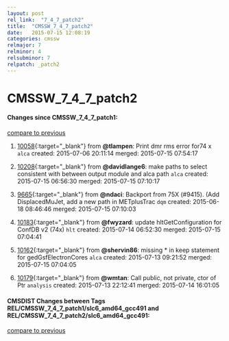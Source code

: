 ```yaml
---
layout: post
rel_link:  "7_4_7_patch2"
title:  "CMSSW_7_4_7_patch2"
date:   2015-07-15 12:08:19
categories: cmssw
relmajor: 7
relminor: 4
relsubminor: 7
relpatch: _patch2
---
```


# CMSSW_7_4_7_patch2
#### Changes since CMSSW_7_4_7_patch1:

[compare to previous](https://github.com/cms-sw/cmssw/compare/CMSSW_7_4_7_patch1...CMSSW_7_4_7_patch2)



1. [10058](http://github.com/cms-sw/cmssw/pull/10058){:target="_blank"}  from **@tlampen**: Print dmr rms error for74 x `alca`  created: 2015-07-06 20:11:14 merged: 2015-07-15 07:54:17

2. [10208](http://github.com/cms-sw/cmssw/pull/10208){:target="_blank"}  from **@davidlange6**: make paths to select consistent with between output module and alca path `alca`  created: 2015-07-15 06:56:30 merged: 2015-07-15 07:10:17

3. [9665](http://github.com/cms-sw/cmssw/pull/9665){:target="_blank"}  from **@ndaci**: Backport from 75X (#9415). (Add DisplacedMuJet, add a new path in METplusTrac `dqm`  created: 2015-06-18 08:46:46 merged: 2015-07-15 07:10:03

4. [10183](http://github.com/cms-sw/cmssw/pull/10183){:target="_blank"}  from **@fwyzard**: update hltGetConfiguration for ConfDB v2 (74x) `hlt`  created: 2015-07-14 06:52:30 merged: 2015-07-15 07:04:41

5. [10162](http://github.com/cms-sw/cmssw/pull/10162){:target="_blank"}  from **@shervin86**: missing \* in keep statement for gedGsfElectronCores `alca`  created: 2015-07-13 09:21:52 merged: 2015-07-15 07:04:05

6. [10179](http://github.com/cms-sw/cmssw/pull/10179){:target="_blank"}  from **@wmtan**: Call public, not private, ctor of Ptr `analysis`  created: 2015-07-13 22:12:41 merged: 2015-07-14 16:01:05

#### CMSDIST Changes between Tags REL/CMSSW_7_4_7_patch1/slc6_amd64_gcc491 and REL/CMSSW_7_4_7_patch2/slc6_amd64_gcc491:

[compare to previous](https://github.com/cms-sw/cmsdist/compare/REL/CMSSW_7_4_7_patch1/slc6_amd64_gcc491...REL/CMSSW_7_4_7_patch2/slc6_amd64_gcc491)


